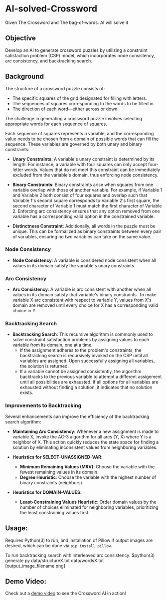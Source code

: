 # AI-solved-Crossword
Given The Crossword and The bag-of-words. AI will solve it

## Objective

Develop an AI to generate crossword puzzles by utilizing a constraint satisfaction problem (CSP) model, which incorporates node consistency, arc consistency, and backtracking search.

## Background

The structure of a crossword puzzle consists of:

- The specific squares of the grid designated for filling with letters.
- The sequences of squares corresponding to the words to be filled in.
- The direction of each word—either across or down.

The challenge in generating a crossword puzzle involves selecting appropriate words for each sequence of squares.

Each sequence of squares represents a variable, and the corresponding value needs to be chosen from a domain of possible words that can fill the sequence. These variables are governed by both unary and binary constraints:

- **Unary Constraints**: A variable's unary constraint is determined by its length. For instance, a variable with four squares can only accept four-letter words. Values that do not meet this constraint can be immediately excluded from the variable's domain, thus enforcing node consistency.
  
- **Binary Constraints**: Binary constraints arise when squares from one variable overlap with those of another variable. For example, if Variable 1 and Variable 2 both consist of four squares and overlap such that Variable 1's second square corresponds to Variable 2's first square, the second character of Variable 1 must match the first character of Variable 2. Enforcing arc consistency ensures that any option removed from one variable has a corresponding valid option in the constrained variable. 

- **Distinctness Constraint**: Additionally, all words in the puzzle must be unique. This can be formalized as binary constraints between every pair of variables, ensuring no two variables can take on the same value.

### Node Consistency

- **Node Consistency**: A variable is considered node consistent when all values in its domain satisfy the variable's unary constraints.

### Arc Consistency

- **Arc Consistency**: A variable is arc consistent with another when all values in its domain satisfy that variable's binary constraints. To make variable X arc consistent with respect to variable Y, values from X's domain are removed until every choice for X has a corresponding valid choice in Y.


### Backtracking Search

- **Backtracking Search**: This recursive algorithm is commonly used to solve constraint satisfaction problems by assigning values to each variable from its domain, one at a time.
  - If the assignment adheres to the problem's constraints, the backtracking search is recursively invoked on the CSP until all variables are assigned. Upon successfully assigning all variables, the solution is returned.
  - If a variable cannot be assigned consistently, the algorithm backtracks to the previous variable to attempt a different assignment until all possibilities are exhausted. If all options for all variables are exhausted without finding a solution, it indicates that no solution exists.

### Improvements to Backtracking

Several enhancements can improve the efficiency of the backtracking search algorithm:

- **Maintaining Arc Consistency**: Whenever a new assignment is made to variable X, invoke the AC-3 algorithm for all arcs (Y, X) where Y is a neighbor of X. This action quickly reduces the state space for finding a solution by eliminating inconsistent values from neighboring variables.

- **Heuristics for SELECT-UNASSIGNED-VAR**:
  - **Minimum Remaining Values (MRV)**: Choose the variable with the fewest remaining values in its domain.
  - **Degree Heuristic**: Choose the variable with the highest number of binary constraints (neighbors).
  
- **Heuristics for DOMAIN-VALUES**:
  - **Least-Constraining Values Heuristic**: Order domain values by the number of choices eliminated for neighboring variables, prioritizing the least constraining values first.

## Usage:

Requires Python(3) to run, and installation of Pillow if output images are desired, which can be done via `pip install pillow`.

To run backtracking search with interleaved arc consistency:
$python(3) generate.py data/structureX.txt data/wordsX.txt [output_image_filename.png]


## Demo Video:
Check out a [demo video](https://drive.google.com/file/d/1F14m-sf8OuZBDB4rDADZP9QrZ7Dpm9QC/view?usp=sharing) to see the Crossword AI in action!
